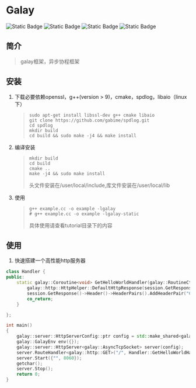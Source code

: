 
# Galay

![Static Badge](https://img.shields.io/badge/License-MIT-yellow)
![Static Badge](https://img.shields.io/badge/Language-C%2B%2B-red%20) 
![Static Badge](https://img.shields.io/badge/Platfrom-Linux%20Mac-red)
![Static Badge](https://img.shields.io/badge/Architecture-x86%20x64-8A2BE2)

## 简介

> galay框架，异步协程框架

## 安装

1. 下载必要依赖openssl，g++(version > 9)，cmake，spdlog，libaio（linux下）
    >```shell
    > sudo apt-get install libssl-dev g++ cmake libaio 
    > git clone https://github.com/gabime/spdlog.git
    > cd spdlog
    > mkdir build
    > cd build && sudo make -j4 && make install
    >```

2. 编译安装
    > ```shell
    > mkdir build
    > cd build
    > cmake ..
    > make -j4 && sudo make install
    >```
    > 头文件安装在/user/local/include,库文件安装在/user/local/lib

3. 使用
    > ```shell
    > g++ example.cc -o example -lgalay
    > # g++ example.cc -o example -lgalay-static
    > ```
    > 具体使用请查看tutorial目录下的内容

## 使用

1. 快速搭建一个高性能http服务器
``` c++
class Handler {
public:
    static galay::Coroutine<void> GetHelloWorldHandler(galay::RoutineCtx ctx, galay::HttpSession session) {
        galay::http::HttpHelper::DefaultHttpResponse(session.GetResponse(), HttpVersion::Http_Version_1_1 , HttpStatusCode::OK_200, "text/html", "<html> <h1> Hello World </h1> </html>");
        session.GetResponse()->Header()->HeaderPairs().AddHeaderPair("Connection", "close");
        co_return;
    }

};

int main()
{
    galay::server::HttpServerConfig::ptr config = std::make_shared<galay::server::HttpServerConfig>();
    galay::GalayEnv env({});
    galay::server::HttpServer<galay::AsyncTcpSocket> server(config);
    server.RouteHandler<galay::http::GET>("/", Handler::GetHelloWorldHandler);
    server.Start({"", 8060});
    getchar();
    server.Stop();
    return 0;
}
```